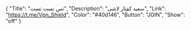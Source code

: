 {
"Title": "تس تست تست",
"Description": "سعید کفتار لاشی",
"Link": "https://t.me/Vpn_Shield",
"Color": "#40d146",
"Button": "JOIN",
"Show": "off"
}
